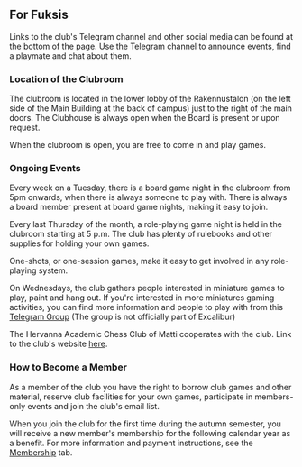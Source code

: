 ## For Fuksis
Links to the club's Telegram channel and other social media can be found at the bottom of the page. Use the Telegram channel to announce events, find a playmate and chat about them.

### Location of the Clubroom
The clubroom is located in the lower lobby of the Rakennustalon (on the left side of the Main Building at the back of campus) just to the right of the main doors. The Clubhouse is always open when the Board is present or upon request.

When the clubroom is open, you are free to come in and play games.

### Ongoing Events
Every week on a Tuesday, there is a board game night in the clubroom from 5pm onwards, when there is always someone to play with. There is always a board member present at board game nights, making it easy to join.

Every last Thursday of the month, a role-playing game night is held in the clubroom starting at 5 p.m. The club has plenty of rulebooks and other supplies for holding your own games.

One-shots, or one-session games, make it easy to get involved in any role-playing system.

On Wednesdays, the club gathers people interested in miniature games to play, paint and hang out. If you're interested in more miniatures gaming activities, you can find more information and people to play with from this [Telegram Group](https://t.me/+d-9d5X0o6E45NWZk) (The group is not officially part of Excalibur)

The Hervanna Academic Chess Club of Matti cooperates with the club. Link to the club's website [here](https://hervannan-matti.webnode.fi/).

### How to Become a Member
As a member of the club you have the right to borrow club games and other material, reserve club facilities for your own games, participate in members-only events and join the club's email list.

When you join the club for the first time during the autumn semester, you will receive a new member's membership for the following calendar year as a benefit. For more information and payment instructions, see the [Membership](Membership-en.html) tab.
